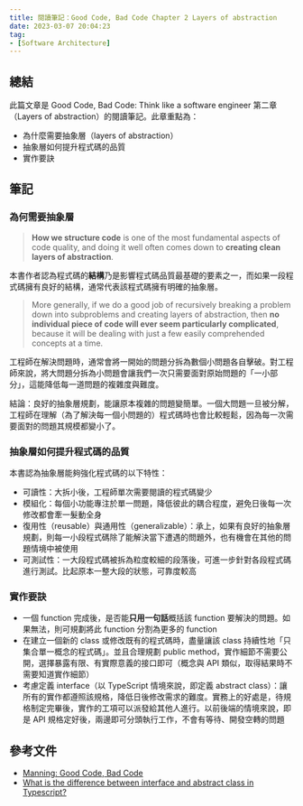 ```yaml
---
title: 閱讀筆記：Good Code, Bad Code Chapter 2 Layers of abstraction
date: 2023-03-07 20:04:23
tag:
- [Software Architecture]
---
```


## 總結

此篇文章是 Good Code, Bad Code: Think like a software engineer 第二章（Layers of abstraction）的閱讀筆記。此章重點為：

- 為什麼需要抽象層（layers of abstraction）
- 抽象層如何提升程式碼的品質
- 實作要訣

## 筆記

### 為何需要抽象層

> **How we structure code** is one of the most fundamental aspects of code quality, and doing it well often comes down to **creating clean layers of abstraction**.

本書作者認為程式碼的**結構**乃是影響程式碼品質最基礎的要素之一，而如果一段程式碼擁有良好的結構，通常代表該程式碼擁有明確的抽象層。

> More generally, if we do a good job of recursively breaking a problem down into subproblems and creating layers of abstraction, then **no individual piece of code will ever seem particularly complicated**, because it will be dealing with just a few easily comprehended concepts at a time.

工程師在解決問題時，通常會將一開始的問題分拆為數個小問題各自擊破。對工程師來說，將大問題分拆為小問題會讓我們一次只需要面對原始問題的「一小部分」，這能降低每一道問題的複雜度與難度。

結論：良好的抽象層規劃，能讓原本複雜的問題變簡單。一個大問題一旦被分解，工程師在理解（為了解決每一個小問題的）程式碼時也會比較輕鬆，因為每一次需要面對的問題其規模都變小了。

### 抽象層如何提升程式碼的品質

本書認為抽象層能夠強化程式碼的以下特性：

- 可讀性：大拆小後，工程師單次需要閱讀的程式碼變少
- 模組化：每個小功能專注於單一問題，降低彼此的耦合程度，避免日後每一次修改都會牽一髮動全身
- 復用性（reusable）與通用性（generalizable）：承上，如果有良好的抽象層規劃，則每一小段程式碼除了能解決當下遭遇的問題外，也有機會在其他的問題情境中被使用
- 可測試性：一大段程式碼被拆為粒度較細的段落後，可進一步針對各段程式碼進行測試。比起原本一整大段的狀態，可靠度較高

### 實作要訣

- 一個 function 完成後，是否能**只用一句話**概括該 function 要解決的問題。如果無法，則可規劃將此 function 分割為更多的 function
- 在建立一個新的 class 或修改既有的程式碼時，盡量讓該 class 持續性地「只集合單一概念的程式碼」。並且合理規劃 public method，實作細節不需要公開，選擇暴露有限、有實際意義的接口即可（概念與 API 類似，取得結果時不需要知道實作細節）
- 考慮定義 interface（以 TypeScript 情境來說，即定義 abstract class）：讓所有的實作都遵照該規格，降低日後修改需求的難度。實務上的好處是，待規格制定完畢後，實作的工項可以派發給其他人進行。以前後端的情境來說，即是 API 規格定好後，兩邊即可分頭執行工作，不會有等待、開發空轉的問題

## 參考文件

- [Manning: Good Code, Bad Code](https://www.manning.com/books/good-code-bad-code)
- [What is the difference between interface and abstract class in Typescript?](https://stackoverflow.com/questions/50110844/what-is-the-difference-between-interface-and-abstract-class-in-typescript)
